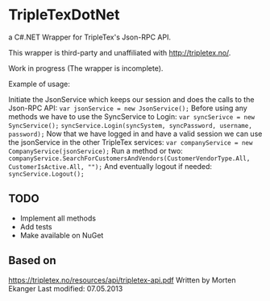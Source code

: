 # TripleTexDotNet 

a C#.NET Wrapper for TripleTex's Json-RPC API.

This wrapper is third-party and unaffiliated with http://tripletex.no/.

Work in progress (The wrapper is incomplete). 

Example of usage:

Initiate the JsonService which keeps our session and does the calls to the Json-RPC API:
```var jsonService = new JsonService();```
Before using any methods we have to use the SyncService to Login:
```var syncSerivce = new SyncService();```
```syncService.Login(syncSystem, syncPassword, username, password);```
Now that we have logged in and have a valid session we can use the jsonService in the other TripleTex services:
```var companyService = new CompanyService(jsonService);```
Run a method or two:
```companyService.SearchForCustomersAndVendors(CustomerVendorType.All, CustomerIsActive.All, "");```
And eventually logout if needed:
```syncService.Logout();```

## TODO

- Implement all methods
- Add tests
- Make available on NuGet

## Based on
https://tripletex.no/resources/api/tripletex-api.pdf 
Written by Morten Ekanger
Last modified: 07.05.2013
